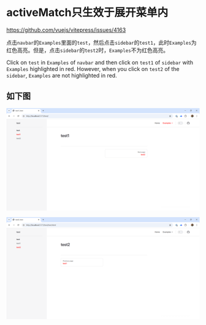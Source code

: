 # activeMatch只生效于展开菜单内

<https://github.com/vuejs/vitepress/issues/4163>

点击`navbar`的`Examples`里面的`test`，然后点击`sidebar`的`test1`，此时`Examples`为红色高亮。但是，点击`sidebar`的`test2`时，`Examples`不为红色高亮。

Click on `test` in `Examples` of `navbar` and then click on `test1` of `sidebar` with `Examples` highlighted in red. However, when you click on `test2` of the `sidebar`, `Examples` are not highlighted in red.

## 如下图

![picture](/Done/4163-1.png)

![picture](/Done/4163-2.png)